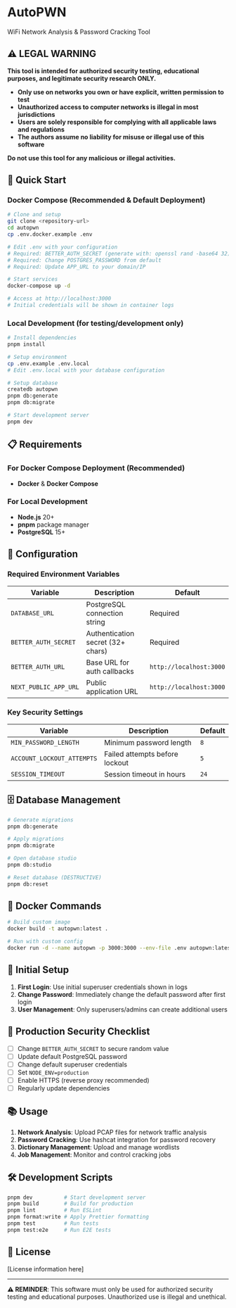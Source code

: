 # AutoPWN

WiFi Network Analysis & Password Cracking Tool

## ⚠️ LEGAL WARNING

**This tool is intended for authorized security testing, educational purposes, and legitimate security research ONLY.**

- **Only use on networks you own or have explicit, written permission to test**
- **Unauthorized access to computer networks is illegal in most jurisdictions**
- **Users are solely responsible for complying with all applicable laws and regulations**
- **The authors assume no liability for misuse or illegal use of this software**

**Do not use this tool for any malicious or illegal activities.**

## 🚀 Quick Start

### Docker Compose (Recommended & Default Deployment)

```bash
# Clone and setup
git clone <repository-url>
cd autopwn
cp .env.docker.example .env

# Edit .env with your configuration
# Required: BETTER_AUTH_SECRET (generate with: openssl rand -base64 32)
# Required: Change POSTGRES_PASSWORD from default
# Required: Update APP_URL to your domain/IP

# Start services
docker-compose up -d

# Access at http://localhost:3000
# Initial credentials will be shown in container logs
```

### Local Development (for testing/development only)

```bash
# Install dependencies
pnpm install

# Setup environment
cp .env.example .env.local
# Edit .env.local with your database configuration

# Setup database
createdb autopwn
pnpm db:generate
pnpm db:migrate

# Start development server
pnpm dev
```

## 📋 Requirements

### For Docker Compose Deployment (Recommended)
- **Docker** & **Docker Compose**

### For Local Development
- **Node.js** 20+
- **pnpm** package manager
- **PostgreSQL** 15+

## 🔧 Configuration

### Required Environment Variables

| Variable | Description | Default |
|----------|-------------|---------|
| `DATABASE_URL` | PostgreSQL connection string | Required |
| `BETTER_AUTH_SECRET` | Authentication secret (32+ chars) | Required |
| `BETTER_AUTH_URL` | Base URL for auth callbacks | `http://localhost:3000` |
| `NEXT_PUBLIC_APP_URL` | Public application URL | `http://localhost:3000` |

### Key Security Settings

| Variable | Description | Default |
|----------|-------------|---------|
| `MIN_PASSWORD_LENGTH` | Minimum password length | `8` |
| `ACCOUNT_LOCKOUT_ATTEMPTS` | Failed attempts before lockout | `5` |
| `SESSION_TIMEOUT` | Session timeout in hours | `24` |

## 🗄️ Database Management

```bash
# Generate migrations
pnpm db:generate

# Apply migrations
pnpm db:migrate

# Open database studio
pnpm db:studio

# Reset database (DESTRUCTIVE)
pnpm db:reset
```

## 🐳 Docker Commands

```bash
# Build custom image
docker build -t autopwn:latest .

# Run with custom config
docker run -d --name autopwn -p 3000:3000 --env-file .env autopwn:latest
```

## 🔐 Initial Setup

1. **First Login**: Use initial superuser credentials shown in logs
2. **Change Password**: Immediately change the default password after first login
3. **User Management**: Only superusers/admins can create additional users

## 🚨 Production Security Checklist

- [ ] Change `BETTER_AUTH_SECRET` to secure random value
- [ ] Update default PostgreSQL password
- [ ] Change default superuser credentials
- [ ] Set `NODE_ENV=production`
- [ ] Enable HTTPS (reverse proxy recommended)
- [ ] Regularly update dependencies

## 📚 Usage

1. **Network Analysis**: Upload PCAP files for network traffic analysis
2. **Password Cracking**: Use hashcat integration for password recovery
3. **Dictionary Management**: Upload and manage wordlists
4. **Job Management**: Monitor and control cracking jobs

## 🛠️ Development Scripts

```bash
pnpm dev          # Start development server
pnpm build        # Build for production
pnpm lint         # Run ESLint
pnpm format:write # Apply Prettier formatting
pnpm test         # Run tests
pnpm test:e2e     # Run E2E tests
```

## 📄 License

[License information here]

---

**⚠️ REMINDER**: This software must only be used for authorized security testing and educational purposes. Unauthorized use is illegal and unethical.
